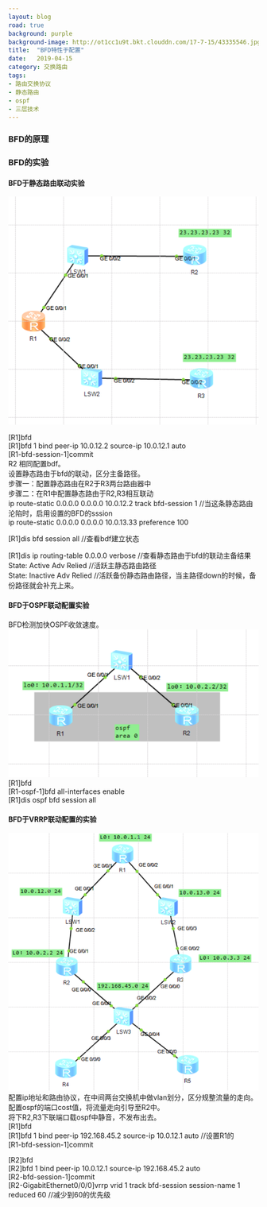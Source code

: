 ```yaml
---
layout: blog
road: true
background: purple
background-image: http://ot1cc1u9t.bkt.clouddn.com/17-7-15/43335546.jpg
title:  "BFD特性于配置"
date:   2019-04-15
category: 交换路由
tags:
- 路由交换协议
- 静态路由
- ospf
- 三层技术
---
```

 


### BFD的原理


### BFD的实验

#### BFD于静态路由联动实验
![bfd-static](https://github.com/diqiu11/digongzi.github.io/raw/master/style/images/bfd-static.PNG)  
  
[R1]bfd  
[R1]bfd 1 bind peer-ip 10.0.12.2 source-ip 10.0.12.1 auto  
[R1-bfd-session-1]commit  
R2 相同配置bdf。  
设置静态路由于bfd的联动，区分主备路径。  
步骤一：配置静态路由在R2于R3两台路由器中  
步骤二：在R1中配置静态路由于R2,R3相互联动  
ip route-static 0.0.0.0 0.0.0.0 10.0.12.2 track bfd-session 1 //当这条静态路由沦陷时，启用设置的BFD的sssion  
ip route-static 0.0.0.0 0.0.0.0 10.0.13.33 preference 100  
  
[R1]dis bfd session all //查看bdf建立状态  
  
[R1]dis ip routing-table 0.0.0.0 verbose //查看静态路由于bfd的联动主备结果  
State: Active Adv Relied //活跃主静态路由路径  
State: Inactive Adv Relied //活跃备份静态路由路径，当主路径down的时候，备份路径就会补充上来。  

#### BFD于OSPF联动配置实验
BFD检测加快OSPF收敛速度。  
![bfd-static-1](https://github.com/diqiu11/digongzi.github.io/raw/master/style/images/bfd-ospf.PNG)  
[R1]bfd  
[R1-ospf-1]bfd all-interfaces enable  
[R1]dis ospf bfd session all  

#### BFD于VRRP联动配置的实验
![vrrp-bfd](https://github.com/diqiu11/digongzi.github.io/raw/master/style/images/vrrp-bfd.PNG)  
配置ip地址和路由协议，在中间两台交换机中做vlan划分，区分规整流量的走向。  
配置ospf的端口cost值，将流量走向引导至R2中。  
将下R2,R3下联端口载ospf中静音，不发布出去。  
[R1]bfd  
[R1]bfd 1 bind peer-ip 192.168.45.2 source-ip 10.0.12.1 auto //设置R1的  
[R1-bfd-session-1]commit  

[R2]bfd  
[R2]bfd 1 bind peer-ip 10.0.12.1 source-ip 192.168.45.2 auto  
[R2-bfd-session-1]commit  
[R2-GigabitEthernet0/0/0]vrrp vrid 1 track bfd-session session-name 1 reduced 60 //减少到60的优先级  



